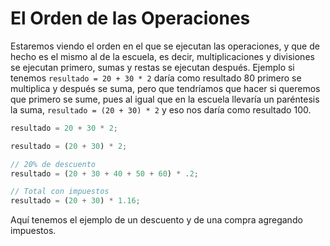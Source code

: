 # El Orden de las Operaciones

Estaremos viendo el orden en el que se ejecutan las operaciones, y que de hecho es el mismo al de la escuela, es decir, multiplicaciones y divisiones se ejecutan primero, sumas y restas se ejecutan después. Ejemplo si tenemos `resultado = 20 + 30 * 2` daría como resultado 80 primero se multiplica y después se suma, pero que tendríamos que hacer si queremos que primero se sume, pues al igual que en la escuela llevaría un paréntesis la suma, `resultado = (20 + 30) * 2` y eso nos daría como resultado 100.

```jsx
resultado = 20 + 30 * 2;

resultado = (20 + 30) * 2;

// 20% de descuento
resultado = (20 + 30 + 40 + 50 + 60) * .2;

// Total con impuestos
resultado = (20 + 30) * 1.16;
```

Aquí tenemos el ejemplo de un descuento y de una compra agregando impuestos.